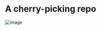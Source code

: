 # A cherry-picking repo
![image](https://github.com/vinnik-dmitry07/stable-diffusion-me/assets/24797359/e442db3d-802c-41c8-83a0-ad84837fb8a5)
